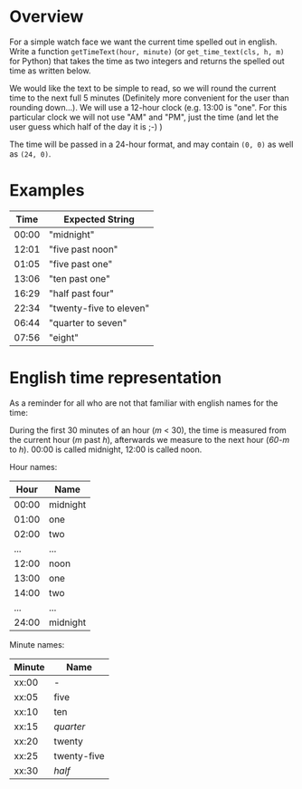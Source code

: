 # Overview

For a simple watch face we want the current time spelled out in english. Write a function `getTimeText(hour, minute)` (or `get_time_text(cls, h, m)` for Python) that takes the time as two integers and returns the spelled out time as written below.

We would like the text to be simple to read, so we will round the current time to the next full 5 minutes (Definitely more convenient for the user than rounding down...). We will use a 12-hour clock (e.g. 13:00 is "one". For this particular clock we will not use "AM" and "PM", just the time (and let the user guess which half of the day it is ;-) )

The time will be passed in a 24-hour format, and may contain `(0, 0)` as well as `(24, 0)`.

# Examples

| Time  | Expected String        |
| ---   | ---                    |
| 00:00 | "midnight"             |
| 12:01 | "five past noon"       |
| 01:05 | "five past one"        |
| 13:06 | "ten past one"         |
| 16:29 | "half past four"       |
| 22:34 | "twenty-five to eleven"|
| 06:44 | "quarter to seven"     |
| 07:56 | "eight"                |

# English time representation

As a reminder for all who are not that familiar with english names for the time:

During the first 30 minutes of an hour (_m_ < 30), the time is measured from the current hour (_m_ past _h_), afterwards we measure to the next hour (_60-m_ to _h_). 00:00 is called midnight, 12:00 is called noon.

Hour names:

| Hour  | Name     |
| ---   | ---      |
| 00:00 | midnight |
| 01:00 | one      |
| 02:00 | two      |
| ...   | ...      |
| 12:00 | noon     |
| 13:00 | one      |
| 14:00 | two      |
| ...   | ...      |
| 24:00 | midnight |

Minute names:

| Minute | Name        |
| ---    | ---         |
| xx:00  | -           |
| xx:05  | five        |
| xx:10  | ten         |
| xx:15  | *quarter*   |
| xx:20  | twenty      |
| xx:25  | twenty-five |
| xx:30  | *half*      |

